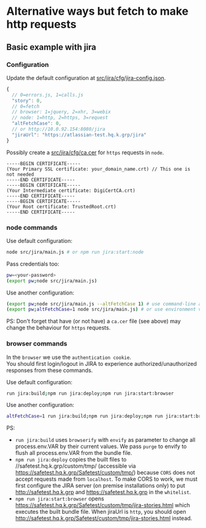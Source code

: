 # Alternative ways but fetch to make http requests

## Basic example with jira

### Configuration

Update the default configuration at [src/jira/cfg/jira-config.json](src/jira/cfg/jira-config.json).
```javascript
{
  // 0=errors.js, 1=calls.js
  "story": 0,
  // 0=fetch
  // browser: 1=jquery, 2=xhr, 3=webix
  // node: 1=http, 2=https, 3=request
  "altFetchCase": 0,
  // or http://10.0.92.154:8080/jira
  "jiraUrl": "https://atlassian-test.hq.k.grp/jira"
}
```

Possibly create a [src/jira/cfg/ca.cer](src/jira/cfg/ca_https.cer) for `https` requests in `node`.
```text
-----BEGIN CERTIFICATE-----
(Your Primary SSL certificate: your_domain_name.crt) // This one is not needed
-----END CERTIFICATE-----
-----BEGIN CERTIFICATE-----
(Your Intermediate certificate: DigiCertCA.crt)
-----END CERTIFICATE-----
-----BEGIN CERTIFICATE-----
(Your Root certificate: TrustedRoot.crt)
-----END CERTIFICATE-----
```

### node commands

Use default configuration:
```bash
node src/jira/main.js # or npm run jira:start:node
```

Pass credentials too:
```bash
pw=<your-password>
(export pw;node src/jira/main.js)
```

Use another configuration:
```bash
(export pw;node src/jira/main.js --altFetchCase 1) # use command-line arguments
(export pw;altFetchCase=1 node src/jira/main.js) # or use environment variables
```

PS: Don't forget that have (or not have) a `ca.cer` file (see above) may change the behaviour for `https` requests.

### browser commands

In the `browser` we use the `authentication cookie`.<br />You should first login/logout in JIRA to experience authorized/unauthorized responses from these commands.

Use default configuration:
```bash
run jira:build;npm run jira:deploy;npm run jira:start:browser
```

Use another configuration:
```bash
altFetchCase=1 run jira:build;npm run jira:deploy;npm run jira:start:browser
```

PS:
- `run jira:build` uses `browserify` with `envify` as parameter to change all process.env.VAR by their current values. We pass `purge` to envify to flush all process.env.VAR from the bundle file.
- `npm run jira:deploy` copies the built files to //safetest.hq.k.grp/custom/tmp/ (accessible via https://safetest.hq.k.grp/Safetest/custom/tmp/) because `CORS` does not accept requests made from `localhost`. To make CORS to work, we must first configure the JIRA server (on premise installations only) to put http://safetest.hq.k.grp and https://safetest.hq.k.grp in the `whitelist`.
- `npm run jira:start:browser` opens https://safetest.hq.k.grp/Safetest/custom/tmp/jira-stories.html which executes the built bundle file. When jiraUrl is `http`, you should open http://safetest.hq.k.grp/Safetest/custom/tmp/jira-stories.html instead.

